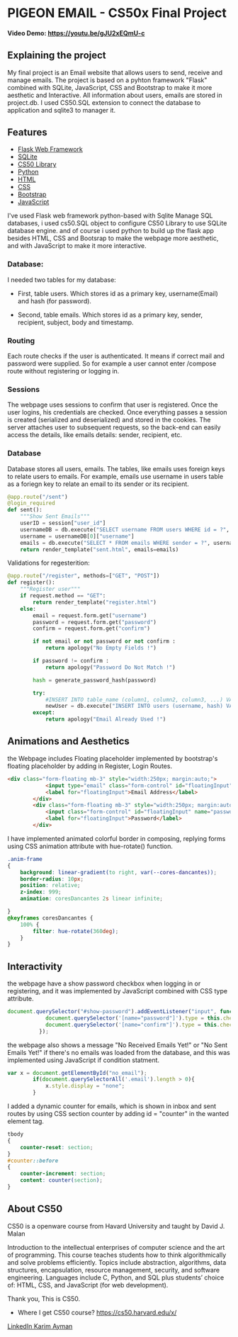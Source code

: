 # PIGEON EMAIL - CS50x Final Project
#### Video Demo:  https://youtu.be/gJU2xEQmU-c
## Explaining the project
My final project is an Email website that allows users to send, receive and manage emails.
The project is based on a pyhton framework "Flask" combined with SQLite, JavaScript, CSS and Bootstrap to make it more aesthetic and Interactive.
All information about users, emails are stored in project.db.
I used CS50.SQL extension to connect the database to application and sqlite3 to manager it.

## Features

- [Flask Web Framework](https://flask.palletsprojects.com/en/2.2.x/)
- [SQLite](https://www.sqlite.org/index.html)
- [CS50 Library](https://github.com/cs50/libcs50)
- [Python](https://www.python.org/)
- [HTML](https://html.com/)
- [CSS](https://www.w3.org/Style/CSS/Overview.en.html)
- [Bootstrap](https://getbootstrap.com/)
- [JavaScript](https://www.javascript.com/)

I've used Flask web framework python-based with Sqlite Manage SQL databases,
i used cs50.SQL object to configure CS50 Library to use SQLite database engine.
and of course i used python to build up the flask app besides HTML, CSS and Bootsrap to make the webpage more aesthetic, and with JavaScript to make it more interactive.

### Database:
I needed two tables for my database:

- First, table users. Which stores id as a primary key, username(Email) and hash (for password).

- Second, table emails. Which stores id as a primary key, sender, recipient, subject, body and timestamp.

### Routing

Each route checks if the user is authenticated. It means if correct mail and password were supplied. So for example a user cannot enter /compose route without registering or logging in.

### Sessions

The webpage uses sessions to confirm that user is registered. Once the user logins, his credentials are checked. Once everything passes a session is created (serialized and deserialized) and stored in the cookies. The server attaches user to subsequent requests, so the back-end can easily access the details, like emails details: sender, recipient, etc.

### Database

Database stores all users, emails. The tables, like emails uses foreign keys to relate users to emails.
For example, emails use username in users table as a foriegn key to relate an email to its sender or its recipient.
```python
@app.route("/sent")
@login_required
def sent():
    """Show Sent Emails"""
    userID = session["user_id"]
    usernameDB = db.execute("SELECT username FROM users WHERE id = ?", userID)
    username = usernameDB[0]["username"]
    emails = db.execute("SELECT * FROM emails WHERE sender = ?", username)
    return render_template("sent.html", emails=emails)
```

Validations for regesterition:
``` python
@app.route("/register", methods=["GET", "POST"])
def register():
    """Register user"""
    if request.method == "GET":
        return render_template("register.html")
    else:
        email = request.form.get("username")
        password = request.form.get("password")
        confirm = request.form.get("confirm")

        if not email or not password or not confirm :
            return apology("No Empty Fields !")

        if password != confirm :
            return apology("Password Do Not Match !")

        hash = generate_password_hash(password)

        try:
            #INSERT INTO table_name (column1, column2, column3, ...) VALUES (value1, value2, value3, ...);
            newUser = db.execute("INSERT INTO users (username, hash) VALUES (? ,?)", email, hash)
        except:
            return apology("Email Already Used !")
```
## Animations and Aesthetics
the Webpage includes Floating placeholder implemented by bootstrap's floating placeholder by adding in Register, Login Routes.
``` HTML
<div class="form-floating mb-3" style="width:250px; margin:auto;">
            <input type="email" class="form-control" id="floatingInput" name="username" placeholder="name@example.com">
            <label for="floatingInput">Email Address</label>
        </div>
        <div class="form-floating mb-3" style="width:250px; margin:auto;">
            <input class="form-control" id="floatingInput" name="password" placeholder="Password" type="password">
            <label for="floatingInput">Password</label>
        </div>
```

I have implemented animated colorful border in composing, replying forms using CSS animation attribute with hue-rotate() function.
``` CSS
.anim-frame
{
    background: linear-gradient(to right, var(--cores-dancantes));
    border-radius: 10px;
    position: relative;
    z-index: 999;
    animation: coresDancantes 2s linear infinite;

}
@keyframes coresDancantes {
    100% {
        filter: hue-rotate(360deg);
    }
}
```
## Interactivity
the webpage have a show password checkbox when logging in or registering, and it was implemented by JavaScript combined with CSS type attribute.

``` JavaScript
document.querySelector("#show-password").addEventListener("input", function() {
            document.querySelector('[name="password"]').type = this.checked ? "text" : "password";
            document.querySelector('[name="confirm"]').type = this.checked ? "text" : "password";
          });
```
the webpage also shows a message "No Received Emails Yet!" or "No Sent Emails Yet!" if there's no emails was loaded from the database, and this was implemented using JavaScript if condition statment.
```javascript
var x = document.getElementById("no_email");
        if(document.querySelectorAll('.email').length > 0){
            x.style.display = "none";
        }
```
I added a dynamic counter for emails, which is shown in inbox and sent routes by using CSS section counter by adding id = "counter" in the wanted element tag.
``` CSS
tbody
{
    counter-reset: section;
}
#counter::before
{
    counter-increment: section;
    content: counter(section);
}
```
## About CS50
CS50 is a openware course from Havard University and taught by David J. Malan

Introduction to the intellectual enterprises of computer science and the art of programming. This course teaches students how to think algorithmically and solve problems efficiently. Topics include abstraction, algorithms, data structures, encapsulation, resource management, security, and software engineering. Languages include C, Python, and SQL plus students’ choice of: HTML, CSS, and JavaScript (for web development).

Thank you, This is CS50.

- Where I get CS50 course?
https://cs50.harvard.edu/x/

[LinkedIn Karim Ayman](https://www.linkedin.com/in/karim-ayman-9711b0193)